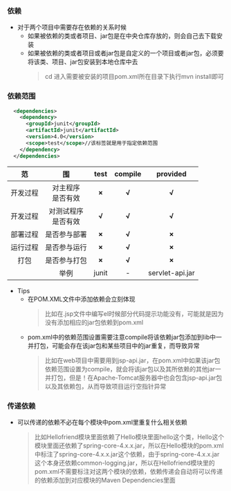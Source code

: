 ### 依赖
  + 对于两个项目中需要存在依赖的关系时候
    + 如果被依赖的类或者项目、jar包是在中央仓库存放的，则会自己去下载安装
    + 如果被依赖的类或者项目或者jar包是自定义的一个项目或者jar包，必须要将该类、项目、jar包安装到本地仓库中去
      > cd 进入需要被安装的项目pom.xml所在目录下执行mvn install即可
      
### 依赖范围
  ```xml
    <dependencies>
      <dependency>
        <groupId>junit</groupId>
        <artifactId>junit</artifactId>
        <version>4.0</version>
        <scope>test</scope>//该标签就是用于指定依赖范围
      </dependency>
    </dependencies>
  ```
  
  |范|围|test|compile|provided|
  |:--:|:--:|:--:|:--:|:--:|
  |开发过程|对主程序<br>是否有效|**×**|**√**|**√**|
  |开发过程|对测试程序<br>是否有效|**√**|**√**|**√**|
  |部署过程|是否参与部署|**×**|**√**|**×**|
  |运行过程|是否参与运行|**×**|**√**|**×**|
  |打包|是否参与打包|**×**|**√**|**×**|
  ||举例|junit|-|servlet-api.jar|

  + Tips
    + 在POM.XML文件中添加依赖会立刻体现
      > 比如在.jsp文件中编写el时候部分代码提示功能没有，可能就是因为没有添加相应的jar包依赖到pom.xml
    + pom.xml中的依赖范围<scope>设置需要注意compile将该依赖jar包添加到lib中一并打包，可能会存在该jar包和某些项目中的jar重复，而导致异常
      > 比如在web项目中需要用到jsp-api.jar，在pom.xml中如果该jar包依赖范围设置为compile，就会将该jar包以及其所依赖的其他jar一并打包，但是！在Apache-Tomcat服务器中也会包含jsp-api.jar包以及其依赖包，从而导致项目运行空指针异常

### 传递依赖
  + 可以传递的依赖不必在每个模块中pom.xml里重复什么相关依赖
    > 比如Hellofriend模块里面依赖了Hello模块里面hello这个类，Hello这个模块里面还依赖了spring-core-4.x.x.jar，所以在Hello模块的pom.xml中标注了spring-core-4.x.x.jar这个依赖，由于spring-core-4.x.x.jar这个本身还依赖common-logging.jar，所以在Hellofriend模块里的pom.xml不需要标注对这两个模块的依赖，依赖传递会自动将可以传递的依赖添加到对应模块的Maven Dependencies里面
